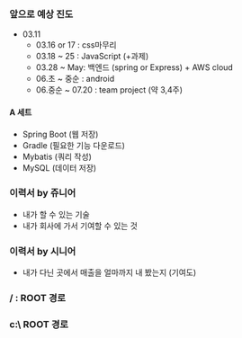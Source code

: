 ### 앞으로 예상 진도
- 03.11
    - 03.16 or 17 : css마무리
    - 03.18 ~ 25 : JavaScript (+과제)
    - 03.28 ~ May: 백엔드 (spring or Express) + AWS cloud
    - 06.초 ~ 중순 : android
    - 06.중순 ~ 07.20 : team project (약 3,4주)

#### A 세트
- Spring Boot (웹 저장)
- Gradle (필요한 기능 다운로드)
- Mybatis (쿼리 작성)
- MySQL (데이터 저장)

### 이력서 by 쥬니어
- 내가 할 수 있는 기술
- 내가 회사에 가서 기여할 수 있는 것

### 이력서 by 시니어
- 내가 다닌 곳에서 매출을 얼마까지 내 봤는지 (기여도)

### / : ROOT 경로
### c:\ ROOT 경로